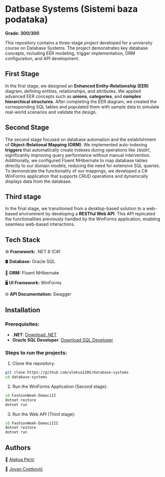 # Datbase Systems (Sistemi baza podataka)
**Grade: 300/300**

This repository contains a three-stage project developed for a university course on Database Systems. The project demonstrates key database concepts, including EER modeling, trigger implementation, ORM configuration, and API development.
## First Stage
In the first stage, we designed an **Enhanced Entity-Relationship (EER)** diagram, defining entities, relationships, and attributes. We applied advanced EER concepts such as **unions**, **categories**, and **complex hierarchical structures**. After completing the EER diagram, we created the corresponding SQL tables and populated them with sample data to simulate real-world scenarios and validate the design.
## Second Stage
The second stage focused on database automation and the establishment of **Object-Relational Mapping (ORM)**. We implemented auto-indexing **triggers** that automatically create indexes during operations like `INSERT`, significantly improving query performance without manual intervention. Additionally, we configured Fluent NHibernate to map database tables directly to our domain models, reducing the need for extensive SQL queries. To demonstrate the functionality of our mappings, we developed a C# WinForms application that supports CRUD operations and dynamically displays data from the database.
## Third stage
In the final stage, we transitioned from a desktop-based solution to a web-based environment by developing a **RESTful Web API**. This API replicated the functionalities previously handled by the WinForms application, enabling seamless web-based interactions.
## Tech Stack

⚙️ **Framework:** .NET 8 (C#)

🛢 **Database:** Oracle SQL

🔗 **ORM:** Fluent NHibernate

🖥️ **UI Framework:** WinForms

🌐 **API Documentation:** Swagger


## Installation

### Prerequisites:
- **.NET**: [Download .NET](https://dotnet.microsoft.com/en-us/download)
- **Oracle SQL Developer**: [Download SQL Developer](https://www.oracle.com/database/sqldeveloper/)


### Steps to run the projects:

1. Clone the repository: 
```bash
git clone https://github.com/aleksa1205/database-systems
cd database-systems
```
2. Run the WinForms Application (Second stage):
```bash
cd FashionWeek-DomaciII
dotnet restore
dotnet run
```

3. Run the Web API (Third stage):
```bash
cd FashionWeek-DomaciIII
dotnet restore
dotnet run
```
## Authors
👤  [Aleksa Perić](https://github.com/aleksa1205)

👤  [Jovan Cvetković](https://github.com/CJovan02)


